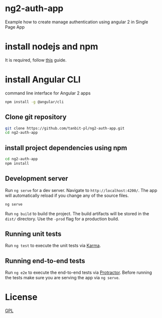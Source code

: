 # ng2-auth-app
Example how to create manage authentication using angular 2 in Single Page App

# install nodejs and npm
It is required, follow  [this](https://nodejs.org/en/download/package-manager) guide.

# install Angular CLI
command line interface for Angular 2 apps
```sh
npm install -g @angular/cli
```

## Clone git repository

```sh
git clone https://github.com/tanbit-pl/ng2-auth-app.git
cd ng2-auth-app
```

## install project dependencies using npm

```sh
cd ng2-auth-app
npm install
```
## Development server
Run `ng serve` for a dev server. Navigate to `http://localhost:4200/`. The app will automatically reload if you change any of the source files.

```sh
ng serve
```

Run `ng build` to build the project. The build artifacts will be stored in the `dist/` directory. Use the `-prod` flag for a production build.

## Running unit tests

Run `ng test` to execute the unit tests via [Karma](https://karma-runner.github.io).

## Running end-to-end tests

Run `ng e2e` to execute the end-to-end tests via [Protractor](http://www.protractortest.org/).
Before running the tests make sure you are serving the app via `ng serve`.

# License
 [GPL](/LICENSE)